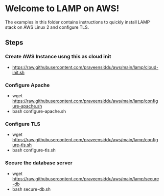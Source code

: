 # Welcome to LAMP on AWS!

The examples in this folder contains instructions to quickly install LAMP stack on AWS Linux 2 and configure TLS. 
## Steps
###  Create AWS Instance usng this as cloud init  
- https://raw.githubusercontent.com/praveensiddu/aws/main/lamp/cloud-init.sh
###  Configure Apache 
- wget https://raw.githubusercontent.com/praveensiddu/aws/main/lamp/configure-apache.sh
- bash configure-apache.sh
###  Configure TLS
- wget https://raw.githubusercontent.com/praveensiddu/aws/main/lamp/configure-tls.sh
- bash configure-tls.sh
###  Secure the database server
- wget https://raw.githubusercontent.com/praveensiddu/aws/main/lamp/secure-db
- bash secure-db.sh
